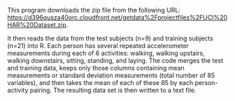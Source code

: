 This program downloads the zip file from the following URL:
https://d396qusza40orc.cloudfront.net/getdata%2Fprojectfiles%2FUCI%20HAR%20Dataset.zip.

It then reads the data from the test subjects (n=9) and training subjects (n=21) into R. Each person has several repeated accelerometer measurements during each of 6 activities: walking, walking upstairs, walking downstairs, sitting, standing, and laying. The code merges the test and training data, keeps only those columns containing mean measurements or standard deviation measurements (total number of 85 variables), and then takes the mean of each of these 85 by each person-activity pairing. The resulting data set is then written to a text file.
